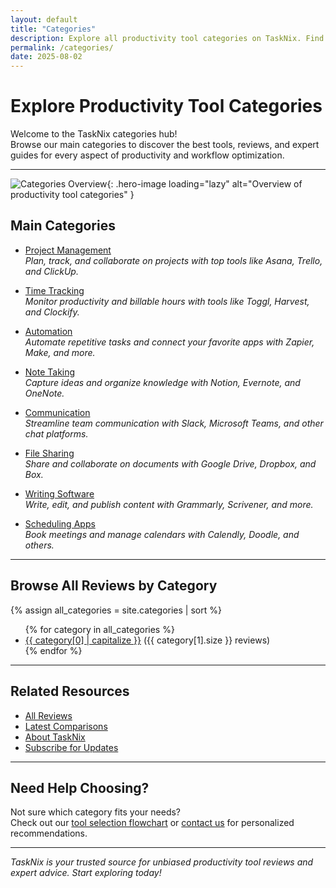 ```yaml
---
layout: default
title: "Categories"
description: Explore all productivity tool categories on TaskNix. Find reviews, comparisons, and guides for project management, automation, time tracking, and more.
permalink: /categories/
date: 2025-08-02
---
```


# Explore Productivity Tool Categories

Welcome to the TaskNix categories hub!  
Browse our main categories to discover the best tools, reviews, and expert guides for every aspect of productivity and workflow optimization.

---

![Categories Overview](/images/categories-overview.png){: .hero-image loading="lazy" alt="Overview of productivity tool categories" }

## Main Categories

- [Project Management](/project-management)  
  *Plan, track, and collaborate on projects with top tools like Asana, Trello, and ClickUp.*

- [Time Tracking](/time-tracking)  
  *Monitor productivity and billable hours with tools like Toggl, Harvest, and Clockify.*

- [Automation](/automation)  
  *Automate repetitive tasks and connect your favorite apps with Zapier, Make, and more.*

- [Note Taking](/note-taking)  
  *Capture ideas and organize knowledge with Notion, Evernote, and OneNote.*

- [Communication](/communication)  
  *Streamline team communication with Slack, Microsoft Teams, and other chat platforms.*

- [File Sharing](/file-sharing)  
  *Share and collaborate on documents with Google Drive, Dropbox, and Box.*

- [Writing Software](/writing-software)  
  *Write, edit, and publish content with Grammarly, Scrivener, and more.*

- [Scheduling Apps](/scheduling-apps)  
  *Book meetings and manage calendars with Calendly, Doodle, and others.*

---

## Browse All Reviews by Category

{% assign all_categories = site.categories | sort %}
<ul>
  {% for category in all_categories %}
    <li>
      <a href="/reviews?category={{ category[0] | slugify }}">{{ category[0] | capitalize }}</a>
      ({{ category[1].size }} reviews)
    </li>
  {% endfor %}
</ul>

---

## Related Resources

- [All Reviews](/reviews)
- [Latest Comparisons](/comparisons)
- [About TaskNix](/about)
- [Subscribe for Updates](/newsletter)

---

## Need Help Choosing?

Not sure which category fits your needs?  
Check out our [tool selection flowchart](/images/tool-selection-flowchart.png) or [contact us](/contact) for personalized recommendations.

---

*TaskNix is your trusted source for unbiased productivity tool reviews and expert advice. Start exploring today!*